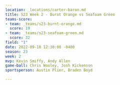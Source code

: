 ```yaml
---
location: _locations/carter-baron.md
title: S23 Week 2 - Burnt Orange vs Seafoam Green
teams-score:
- team: _teams/s23-burnt-orange.md
  score: 19
- team: _teams/s23-seafoam-green.md
  score: 32
field: "1"
date: 2022-09-18 12:30:00 -0400
season: 23
week: 2
mvp: Kevin Smiffy, Andy Allen
game-ball: Chris Wooley, Josh Kickenson
sportsperson: Austin Plier, Braden Boyd

---
```

